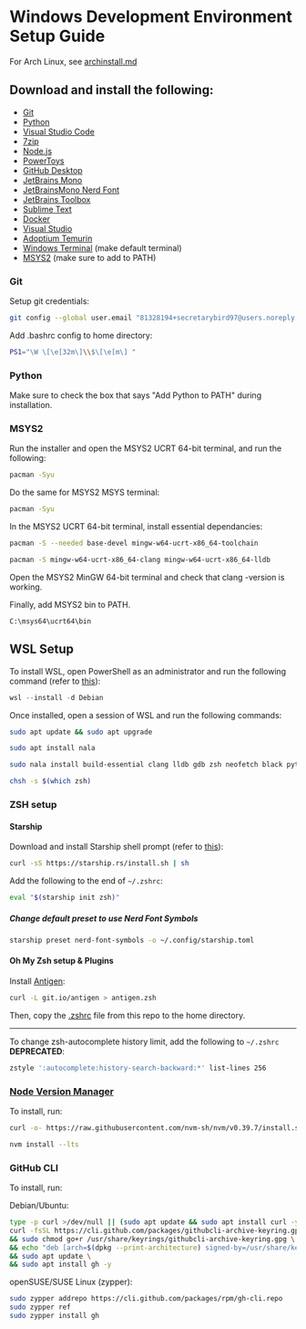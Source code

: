 # Windows Development Environment Setup Guide

For Arch Linux, see [archinstall.md](arch/README.md)

## Download and install the following:

- [Git](https://git-scm.com/download/win)
- [Python](https://www.python.org/downloads/)
- [Visual Studio Code](https://code.visualstudio.com/download)
- [7zip](https://www.7-zip.org/download.html)
- [Node.js](https://nodejs.org/en/download/)
- [PowerToys](https://learn.microsoft.com/en-us/windows/powertoys/install)
- [GitHub Desktop](https://desktop.github.com/)
- [JetBrains Mono](https://www.jetbrains.com/lp/mono/)
- [JetBrainsMono Nerd Font](https://www.nerdfonts.com/)
- [JetBrains Toolbox](https://www.jetbrains.com/toolbox-app/)
- [Sublime Text](https://www.sublimetext.com/)
- [Docker](https://www.docker.com/)
- [Visual Studio](https://visualstudio.microsoft.com/)
- [Adoptium Temurin](https://adoptium.net/es/temurin/releases/)
- [Windows Terminal](https://github.com/microsoft/terminal) (make default terminal)
- [MSYS2](https://www.msys2.org/) (make sure to add to PATH)

### Git

Setup git credentials:

```bash
git config --global user.email "81328194+secretarybird97@users.noreply.github.com" && git config --global user.name "secretarybird97" && git config --global credential.helper cache --timeout=3600
```

Add .bashrc config to home directory:

```bash
PS1="\W \[\e[32m\]\\$\[\e[m\] "
```

### Python

Make sure to check the box that says "Add Python to PATH" during installation.

### MSYS2

Run the installer and open the MSYS2 UCRT 64-bit terminal, and run the following:

```bash
pacman -Syu
```

Do the same for MSYS2 MSYS terminal:

```bash
pacman -Syu
```

In the MSYS2 UCRT 64-bit terminal, install essential dependancies:

```bash
pacman -S --needed base-devel mingw-w64-ucrt-x86_64-toolchain
```

```bash
pacman -S mingw-w64-ucrt-x86_64-clang mingw-w64-ucrt-x86_64-lldb
```

Open the MSYS2 MinGW 64-bit terminal and check that clang -version is working.

Finally, add MSYS2 bin to PATH.

```text
C:\msys64\ucrt64\bin
```

## WSL Setup

To install WSL, open PowerShell as an administrator and run the following command (refer to [this](https://learn.microsoft.com/en-us/windows/wsl/install)):

```powershell
wsl --install -d Debian
```

Once installed, open a session of WSL and run the following commands:

```bash
sudo apt update && sudo apt upgrade
```

```bash
sudo apt install nala
```

```bash
sudo nala install build-essential clang lldb gdb zsh neofetch black python3-pip wget curl git cmake ripgrep
```

```bash
chsh -s $(which zsh)
```

### ZSH setup

#### Starship

Download and install Starship shell prompt (refer to [this](https://starship.rs/guide/)):

```bash
curl -sS https://starship.rs/install.sh | sh
```

Add the following to the end of `~/.zshrc`:

```bash
eval "$(starship init zsh)"
```

##### Change default preset to use Nerd Font Symbols

```bash
starship preset nerd-font-symbols -o ~/.config/starship.toml

```

#### Oh My Zsh setup & Plugins

Install [Antigen](https://github.com/zsh-users/antigen):

```bash
curl -L git.io/antigen > antigen.zsh
```

Then, copy the [.zshrc](.zshrc) file from this repo to the home directory.

---

To change zsh-autocomplete history limit, add the following to `~/.zshrc` **DEPRECATED**:

```bash
zstyle ':autocomplete:history-search-backward:*' list-lines 256
```

### [Node Version Manager](https://github.com/nvm-sh/nvm)

To install, run:

```bash
curl -o- https://raw.githubusercontent.com/nvm-sh/nvm/v0.39.7/install.sh | bash
```

```bash
nvm install --lts
```

### GitHub CLI

To install, run:

Debian/Ubuntu:

```bash
type -p curl >/dev/null || (sudo apt update && sudo apt install curl -y)
curl -fsSL https://cli.github.com/packages/githubcli-archive-keyring.gpg | sudo dd of=/usr/share/keyrings/githubcli-archive-keyring.gpg \
&& sudo chmod go+r /usr/share/keyrings/githubcli-archive-keyring.gpg \
&& echo "deb [arch=$(dpkg --print-architecture) signed-by=/usr/share/keyrings/githubcli-archive-keyring.gpg] https://cli.github.com/packages stable main" | sudo tee /etc/apt/sources.list.d/github-cli.list > /dev/null \
&& sudo apt update \
&& sudo apt install gh -y
```

openSUSE/SUSE Linux (zypper):

```bash
sudo zypper addrepo https://cli.github.com/packages/rpm/gh-cli.repo
sudo zypper ref
sudo zypper install gh
```
